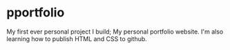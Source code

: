 # pportfolio
My first ever personal project I build; My personal portfolio website. I'm also learning how to publish HTML and CSS to github.
